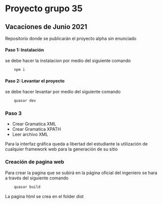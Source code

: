 # Proyecto grupo 35

## Vacaciones de Junio 2021

Repositorio donde se publicarán el proyecto alpha sin enunciado


#### Paso 1: Instalación 
se debe hacer la instalacion por medio del siguiente comando

``` sh 
    npm i 
```
#### Paso 2: Levantar el proyecto
se debe hacer levantar por medio del siguiente comando

``` sh 
    quasar dev
```
### Paso 3
- Crear Gramatica XML
- Crear Gramatica XPATH
- Leer archivo XML

Para la interfaz gráfica queda a libertad del estudiante la utilización de cualquier framework web para la generación de su sitio

### Creación de pagina web

Para crear la pagina que se subirá en la página oficial del ingeniero se hara a través del siguiente comando

``` sh 
    quasar build
```

La pagina html se crea en el folder dist